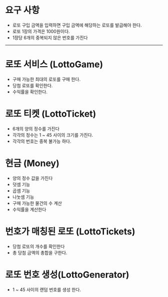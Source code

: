 # 요구 사항
* 로또 구입 금액을 입력하면 구입 금액에 해당하는 로또를 발급해야 한다.
* 로또 1장의 가격은 1000원이다.
* 1장당 6개의 중복되지 않은 번호를 가진다

---
# 로또 서비스 (LottoGame)
* 구매 가능한 최대의 로또를 구매 한다.
* 당첨 로또를 확인한다.
* 수익률을 확인한다.

# 로또 티켓 (LottoTicket)
* 6개의 양의 정수를 가진다
* 각각의 정수는 1 ~ 45 사이의 크기를 가진다.
* 각각의 번호는 중복 불가능 하다.

# 현금 (Money)
* 양의 정수 값을 가진다
* 덧셈 기능
* 곱셈 기능
* 나눗셈 기능
* 구매 가능한 물건의 수 계산
* 수익률을 계산한다


# 번호가 매칭된 로또 (LottoTickets)
* 당첨 로또의 개수를 확인한다
* 총 당첨 금액의 총합을 구한다.


# 로또 번호 생성(LottoGenerator)
* 1 ~ 45 사이의 랜덤 번호를 생성 한다.
